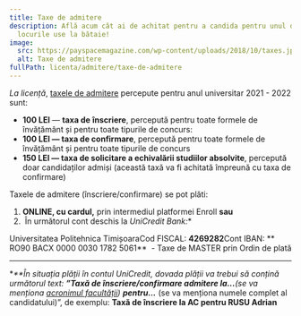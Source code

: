 ```yaml
---
title: Taxe de admitere
description: Află acum cât ai de achitat pentru a candida pentru unul din
  locurile use la bătaie!
image:
  src: https://payspacemagazine.com/wp-content/uploads/2018/10/taxes.jpg
  alt: Taxe de admitere
fullPath: licenta/admitere/taxe-de-admitere
---
```

*La licență*, [taxele de admitere](http://www.upt.ro/img/files/hca/2021/HCA44_14.04.2021_taxe_admitere_pt_anul_2021-2022.pdf) percepute pentru anul universitar 2021 - 2022 sunt:

* **100 LEI** — **taxa de** **înscriere**, percepută pentru toate formele de învățământ și pentru toate tipurile de concurs: 
* **100 LEI — taxa de confirmare**, percepută pentru toate formele de învățământ și pentru toate tipurile de concurs
* **150 LEI — taxa de solicitare a echivalării studiilor absolvite**, percepută doar candidaților admiși (această taxă va fi achitată împreună cu taxa de confirmare)

Taxele de admitere (înscriere/confirmare) se pot plăti:

1. **ONLINE, cu cardul,** prin intermediul platformei Enroll **sau**
2.  În următorul cont deschis la **UniCredit Bank*:**

Universitatea Politehnica TimișoaraCod FISCAL: **4269282**Cont IBAN: ** RO90 BACX 0000 0030 1782 5061**  - Taxe de MASTER prin Ordin de plată

- - -

**\*\***În situația plății în contul UniCredit, dovada plății va trebui să conțină următorul text: **”Taxă de înscriere/confirmare admitere la...***(se va menționa [acronimul facultății](http://www.upt.ro/img/files/2019-2020/admitere/licenta/Acronime_facultati.pdf))* **pentru...*** (se va menționa numele complet al candidatului)”, de exemplu: **Taxă de înscriere la AC pentru RUSU Adrian**